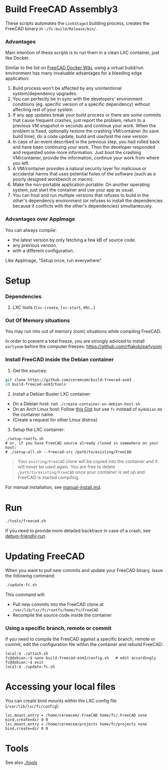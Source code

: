 # Build FreeCAD Assembly3

These scripts automates the `LinkStage3` building process, creates the FreeCAD binary in `~/fc-build/Release/bin/`. 

### Advantages 

Main intention of these scripts is to run them in a clean LXC container, just like Docker. 

Similar to the list on [FreeCAD Docker Wiki](https://wiki.freecadweb.org/Compile_on_Docker), using a virtual build/run environment has many invaluable advantages for a bleeding edge application:

1. Build process won't be affected by any unintentional system/dependency upgrades. 
2. You can perfectly be in sync with the developers' environment conditions (eg. specific version of a specific dependency) without affecting rest of your system.
3. If any app updates break your build process or there are *some* commits that cause frequent crashes, just report the problem, return to a previous VM snapshot in seconds and continue your work. When the problem is fixed, optionally restore the crashing VM/container (to save build time), do a code update, build and use/test the new version. 
4. In case of an event described in the previous step, you had rolled back and have been continuing your work. Then the developer responded and requested some more information. Just boot the crashing VM/container, provide the information, continue your work from where you left. 
5. A VM/container provides a natural security layer for malicious or accidental harms that uses potential holes of the software (such as a poorly designed workbench or macro).
6. Make the non-portable application portable: On another operating system, just start the container and use your app as usual. 
7. You can host and run multiple versions that refuses to build in the other's dependency environment (or refuses to install the dependencies because it conflicts with the other's dependencies) simultaneously. 

### Advantages over AppImage

You can always compile: 
* the latest version by only fetching a few kB of source code.
* any previous version. 
* with a different configuration. 

Like AppImage, "Setup once, run everywhere".

# Setup

### Dependencies 

1. LXC tools (`lxc-create`, `lxc-start`, etc...)

### Out Of Memory situations 

You may run into out of memory (oom) situations while compiling FreeCAD.

In order to prevent a total freeze, you are strongly adviced to install `earlyoom` before the computer freezes: https://github.com/rfjakob/earlyoom

### Install FreeCAD inside the Debian container

1. Get the sources:

```bash
git clone https://github.com/ceremcem/build-freecad-asm3
cd build-freecad-asm3/tools
```

2. Install a Debian Buster LXC container: 

  * On a Debian host: run `./create-container-on-debian-host.sh`
  * On an Arch Linux host: Follow [this Gist](https://gist.github.com/ceremcem/d093287564b3729f6bfc61c5006ee0aa) but use `fc` instead of `mydebian` as the container name.
  * (Create a request for other Linux distros)

3. Setup the LXC container: 

```
./setup-rootfs.sh
# or, if you have FreeCAD source already cloned in somewhere on your host:
# ./setup-all.sh --freecad-src /path/to/existing/FreeCAD  
```

> Your `existing/FreeCAD` clone will be copied into the container and it will never be used again. You are free to delete `/path/to/existing/FreeCAD` once your container is set up and FreeCAD is started compiling.


For manual installation, see [manual-install.md](./manual-install.md).

# Run 

```bash
./tools/freecad.sh
```

If you need to provide more detailed backtrace in case of a crash, see [debug-friendly-run](./debug-friendly-run.md).

# Updating FreeCAD 

When you want to pull new commits and update your FreeCAD binary, issue the following command: 

```bash
./update-fc.sh
```

This command will:

* Pull new commits into the FreeCAD clone at `/var/lib/lxc/fc/rootfs/home/fc/FreeCAD`
* Recompile the source code inside the container

### Using a specific branch, remote or commit

If you need to compile the FreeCAD against a specific branch, remote or commit, edit the configuration file within the container and rebuild FreeCAD:

```console
local:$ ./attach.sh
fc@debian:~$ nano build-freecad-asm3/config.sh   # edit accordingly 
fc@debian:~$ exit 
local:$ ./update-fc.sh
```

# Accessing your local files 

You can create bind mounts within the LXC config file (`/var/lib/lxc/fc/config`): 

```
lxc.mount.entry = /home/ceremcem/.FreeCAD home/fc/.FreeCAD none bind,create=dir 0 0
lxc.mount.entry = /home/ceremcem/projects home/fc/projects none bind,create=dir 0 0
```

# Tools 

See also [./tools](./tools)

